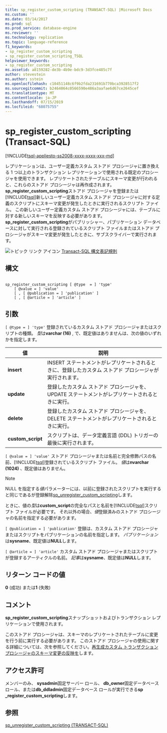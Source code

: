 ```yaml
---
title: sp_register_custom_scripting (TRANSACT-SQL) |Microsoft Docs
ms.custom: ''
ms.date: 03/14/2017
ms.prod: sql
ms.prod_service: database-engine
ms.reviewer: ''
ms.technology: replication
ms.topic: language-reference
f1_keywords:
- sp_register_custom_scripting
- sp_register_custom_scripting_TSQL
helpviewer_keywords:
- sp_register_custom_scripting
ms.assetid: a8159282-de3b-4b9e-bdc9-3d3fce485c7f
author: stevestein
ms.author: sstein
ms.openlocfilehash: c10451148c6f9b2fda231691b770bca3928517f2
ms.sourcegitcommit: b2464064c0566590e486a3aafae6d67ce2645cef
ms.translationtype: MT
ms.contentlocale: ja-JP
ms.lasthandoff: 07/15/2019
ms.locfileid: "68075755"
---
```

# <a name="spregistercustomscripting-transact-sql"></a>sp_register_custom_scripting (Transact-SQL)
[!INCLUDE[tsql-appliesto-ss2008-xxxx-xxxx-xxx-md](../../includes/tsql-appliesto-ss2008-xxxx-xxxx-xxx-md.md)]

  レプリケーションは、ユーザー定義カスタム ストアド プロシージャに置き換える 1 つ以上のトランザクション レプリケーションで使用される既定のプロシージャを使用できます。 レプリケートされたテーブルにスキーマ変更が行われると、これらのストアド プロシージャは再作成されます。 **sp_register_custom_scripting**ストアド プロシージャを登録または[!INCLUDE[tsql](../../includes/tsql-md.md)]新しいユーザー定義カスタム ストアド プロシージャに対する定義のスクリプトにスキーマ変更が発生したときに実行されるスクリプト ファイル。 この新しいユーザー定義カスタム ストアド プロシージャには、テーブルに対する新しいスキーマを反映する必要があります。 **sp_register_custom_scripting**がパブリッシャー、パブリケーション データベースに対して実行される登録されているスクリプト ファイルまたはストアド プロシージャがスキーマ変更が発生したときに、サブスクライバーで実行されます。  
  
 ![トピック リンク アイコン](../../database-engine/configure-windows/media/topic-link.gif "トピック リンク アイコン") [Transact-SQL 構文表記規則](../../t-sql/language-elements/transact-sql-syntax-conventions-transact-sql.md)  
  
## <a name="syntax"></a>構文  
  
```  
  
sp_register_custom_scripting [ @type  = ] 'type'  
    [ @value = ] 'value'   
    [ , [ @publication = ] 'publication' ]  
    [ , [ @article = ] 'article' ]  
```  
  
## <a name="arguments"></a>引数  
`[ @type = ] 'type'` 登録されているカスタム ストアド プロシージャまたはスクリプトの種類。 *型*は**varchar (16)** , で、既定値はありませんは、次の値のいずれかを指定します。  
  
|値|説明|  
|-----------|-----------------|  
|**insert**|INSERT ステートメントがレプリケートされるときに、登録したカスタム ストアド プロシージャが実行されます。|  
|**update**|登録したカスタム ストアド プロシージャを、UPDATE ステートメントがレプリケートされるときに実行。|  
|**delete**|登録したカスタム ストアド プロシージャを、DELETE ステートメントがレプリケートされるときに実行。|  
|**custom_script**|スクリプトは、データ定義言語 (DDL) トリガーの最後に実行されます。|  
  
`[ @value = ] 'value'` ストアド プロシージャまたは名前と完全修飾パスの名前、[!INCLUDE[tsql](../../includes/tsql-md.md)]登録されているスクリプト ファイル。 *値*は**nvarchar (1024)** 、既定値はありません。  
  
> [!NOTE]  
>  NULL を指定する*値*パラメーターには、以前に登録されたスクリプトを実行すると同じであるが登録解除[sp_unregister_custom_scripting](../../relational-databases/system-stored-procedures/sp-unregister-custom-scripting-transact-sql.md)します。  
  
 ときに、値の*型*は**custom_script**の完全なパスと名前を[!INCLUDE[tsql](../../includes/tsql-md.md)]スクリプト ファイルが必要です。 それ以外の場合、*値*登録済みのストアド プロシージャの名前を指定する必要があります。  
  
`[ @publication = ] 'publication'` 登録は、カスタム ストアド プロシージャまたはスクリプトをパブリケーションの名前を指定します。 *パブリケーション*は**sysname**、既定値は**NULL**します。  
  
`[ @article = ] 'article'` カスタム ストアド プロシージャまたはスクリプトが登録するアーティクルの名前。 *記事*は**sysname**、既定値は**NULL**します。  
  
## <a name="return-code-values"></a>リターン コードの値  
 **0** (成功) または**1** (失敗)  
  
## <a name="remarks"></a>コメント  
 **sp_register_custom_scripting**スナップショットおよびトランザクション レプリケーションで使用されます。  
  
 このストアド プロシージャは、スキーマのレプリケートされたテーブルに変更を行う前に実行する必要があります。 このストアド プロシージャの使用に関する詳細については、次を参照してください。[再生成カスタム トランザクション プロシージャのスキーマ変更の反映を](../../relational-databases/replication/transactional/transactional-articles-regenerate-to-reflect-schema-changes.md)します。  
  
## <a name="permissions"></a>アクセス許可  
 メンバーのみ、 **sysadmin**固定サーバー ロール、 **db_owner**固定データベース ロール、または**db_ddladmin**固定データベース ロールが実行できる**sp _register_custom_scripting**します。  
  
## <a name="see-also"></a>参照  
 [sp_unregister_custom_scripting &#40;TRANSACT-SQL&#41;](../../relational-databases/system-stored-procedures/sp-unregister-custom-scripting-transact-sql.md)  
  
  

